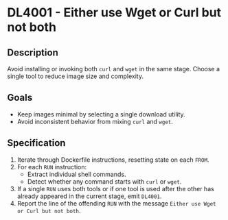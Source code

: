 # DL4001 - Either use Wget or Curl but not both

## Description
Avoid installing or invoking both `curl` and `wget` in the same stage. Choose a single tool to reduce image size and complexity.

## Goals
- Keep images minimal by selecting a single download utility.
- Avoid inconsistent behavior from mixing `curl` and `wget`.

## Specification
1. Iterate through Dockerfile instructions, resetting state on each `FROM`.
2. For each `RUN` instruction:
   - Extract individual shell commands.
   - Detect whether any command starts with `curl` or `wget`.
3. If a single `RUN` uses both tools or if one tool is used after the other has already appeared in the current stage, emit `DL4001`.
4. Report the line of the offending `RUN` with the message `Either use Wget or Curl but not both`.
